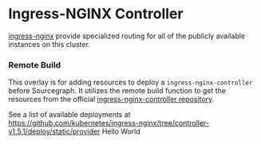 # Ingress-NGINX Controller

[ingress-nginx](https://github.com/kubernetes/ingress-nginx) provide specialized routing for all of the publicly available instances on this cluster.

### Remote Build

This overlay is for adding resources to deploy a `ingress-nginx-controller` before Sourcegraph. It utilizes the remote build function to get the resources from the official [ingress-nginx-controller repository](https://github.com/kubernetes/ingress-nginx).

See a list of available deployments at https://github.com/kubernetes/ingress-nginx/tree/controller-v1.5.1/deploy/static/provider
Hello World
